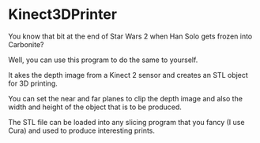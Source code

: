 Kinect3DPrinter
===============

You know that bit at the end of Star Wars 2 when Han Solo gets frozen into Carbonite?

Well, you can use this program to do the same to yourself.

It akes the depth image from a Kinect 2 sensor and creates an STL object for 3D printing.

You can set the near and far planes to clip the depth image and also the width and height of the object that is to be produced.

The STL file can be loaded into any slicing program that you fancy (I use Cura) and used to produce interesting prints.

